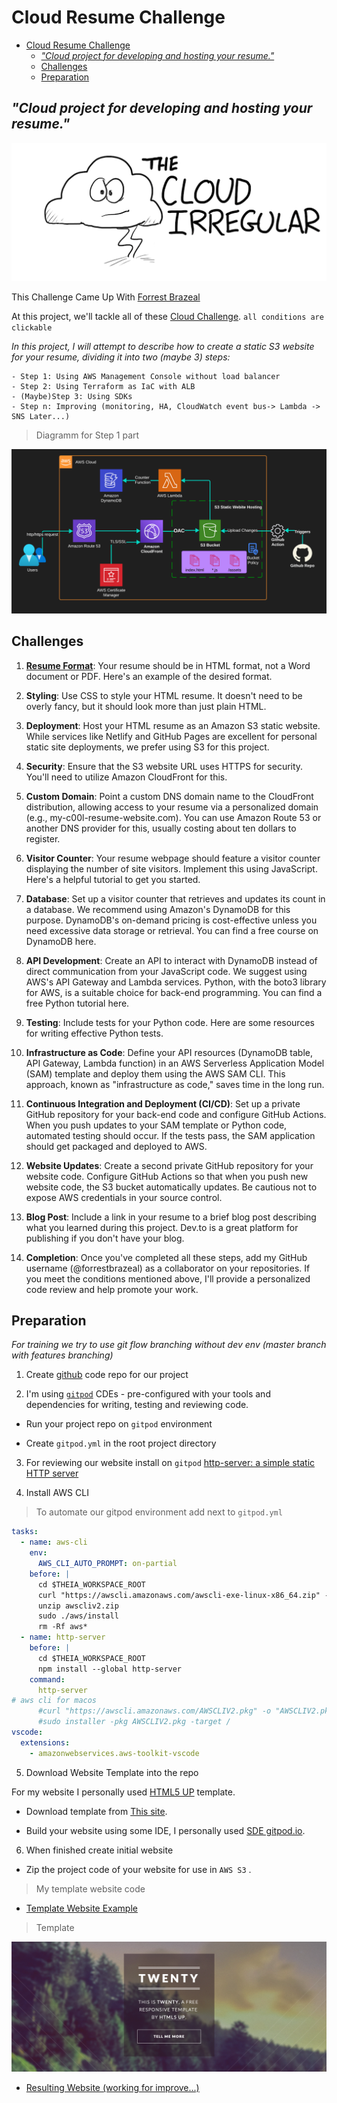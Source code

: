 # Cloud Resume Challenge

- [Cloud Resume Challenge](#cloud-resume-challenge)
  * [*"Cloud project for developing and hosting your resume."*](#--cloud-project-for-developing-and-hosting-your-resume--)
  * [Challenges](#challenges)
  * [Preparation](#preparation)
  
## *"Cloud project for developing and hosting your resume."*

![cloud-resume-challenge](assets/cloud-resume-challenge.png)

This Challenge Came Up With [Forrest Brazeal](https://forrestbrazeal.com/2020/04/23/the-cloud-resume-challenge/) 

At this project, we'll tackle all of these [Cloud Challenge](https://cloudresumechallenge.dev/docs/the-challenge/aws/). `all conditions are clickable`

 *In this project, I will attempt to describe how to create a static S3 website for your resume, dividing it into two (maybe 3) steps:*

    - Step 1: Using AWS Management Console without load balancer
    - Step 2: Using Terraform as IaC with ALB
    - (Maybe)Step 3: Using SDKs
    - Step n: Improving (monitoring, HA, CloudWatch event bus-> Lambda -> SNS Later...)

> Diagramm for Step 1 part

![Cloud Resume Architecture Diagram](assets/cloud-resume-arch.png)

## Challenges

1. [**Resume Format**](#resume-html5-and-css-format): Your resume should be in HTML format, not a Word document or PDF. Here's an example of the desired format.

2. **Styling**: Use CSS to style your HTML resume. It doesn't need to be overly fancy, but it should look more than just plain HTML.

3. **Deployment**: Host your HTML resume as an Amazon S3 static website. While services like Netlify and GitHub Pages are excellent for personal static site deployments, we prefer using S3 for this project.

4. **Security**: Ensure that the S3 website URL uses HTTPS for security. You'll need to utilize Amazon CloudFront for this.

5. **Custom Domain**: Point a custom DNS domain name to the CloudFront distribution, allowing access to your resume via a personalized domain (e.g., my-c00l-resume-website.com). You can use Amazon Route 53 or another DNS provider for this, usually costing about ten dollars to register.

6. **Visitor Counter**: Your resume webpage should feature a visitor counter displaying the number of site visitors. Implement this using JavaScript. Here's a helpful tutorial to get you started.

7. **Database**: Set up a visitor counter that retrieves and updates its count in a database. We recommend using Amazon's DynamoDB for this purpose. DynamoDB's on-demand pricing is cost-effective unless you need excessive data storage or retrieval. You can find a free course on DynamoDB here.

8. **API Development**: Create an API to interact with DynamoDB instead of direct communication from your JavaScript code. We suggest using AWS's API Gateway and Lambda services. Python, with the boto3 library for AWS, is a suitable choice for back-end programming. You can find a free Python tutorial here.

9. **Testing**: Include tests for your Python code. Here are some resources for writing effective Python tests.

10. **Infrastructure as Code**: Define your API resources (DynamoDB table, API Gateway, Lambda function) in an AWS Serverless Application Model (SAM) template and deploy them using the AWS SAM CLI. This approach, known as "infrastructure as code," saves time in the long run.

11. **Continuous Integration and Deployment (CI/CD)**: Set up a private GitHub repository for your back-end code and configure GitHub Actions. When you push updates to your SAM template or Python code, automated testing should occur. If the tests pass, the SAM application should get packaged and deployed to AWS.

12. **Website Updates**: Create a second private GitHub repository for your website code. Configure GitHub Actions so that when you push new website code, the S3 bucket automatically updates. Be cautious not to expose AWS credentials in your source control.

13. **Blog Post**: Include a link in your resume to a brief blog post describing what you learned during this project. Dev.to is a great platform for publishing if you don't have your blog.

14. **Completion**: Once you've completed all these steps, add my GitHub username (@forrestbrazeal) as a collaborator on your repositories. If you meet the conditions mentioned above, I'll provide a personalized code review and help promote your work.

## Preparation

*For training we try to use git flow branching without dev env (master branch with features branching)*

1. Create [github](ttps://github.com) code repo for our project

2. I'm using [`gitpod`](https://www.gitpod.io/) CDEs - pre-configured with your tools and dependencies for writing, testing and reviewing code.

* Run your project repo on `gitpod` environment

* Create `gitpod.yml` in the root project directory

3. For reviewing our website install on `gitpod` [http-server: a simple static HTTP server](https://www.npmjs.com/package/http-server)

4. Install AWS CLI 

> To automate our gitpod environment add next to `gitpod.yml`

```yml
tasks:
  - name: aws-cli
    env:
      AWS_CLI_AUTO_PROMPT: on-partial
    before: |
      cd $THEIA_WORKSPACE_ROOT
      curl "https://awscli.amazonaws.com/awscli-exe-linux-x86_64.zip" -o "awscliv2.zip"
      unzip awscliv2.zip
      sudo ./aws/install
      rm -Rf aws*
  - name: http-server
    before: |
      cd $THEIA_WORKSPACE_ROOT
      npm install --global http-server
    command: 
      http-server
# aws cli for macos
      #curl "https://awscli.amazonaws.com/AWSCLIV2.pkg" -o "AWSCLIV2.pkg"
      #sudo installer -pkg AWSCLIV2.pkg -target /
vscode:
  extensions:
    - amazonwebservices.aws-toolkit-vscode
```
5. Download Website Template into the repo 

For my website I personally used [HTML5 UP](https://html5up.net/) template.

* Download template from [This site](https://html5up.net/).

* Build your website using some IDE, I personally used [SDE gitpod.io](https://gitpod.io).

6. When finished create initial website 

* Zip the project code of your website for use in `AWS S3` .

> My template website code 

* [Template Website Example]()

> Template 

![Template1](assets/template1.png)

* [Resulting Website (working for improve...)]()

